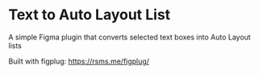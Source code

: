 # Text to Auto Layout List

A simple Figma plugin that converts selected text boxes into Auto Layout lists

Built with figplug: https://rsms.me/figplug/